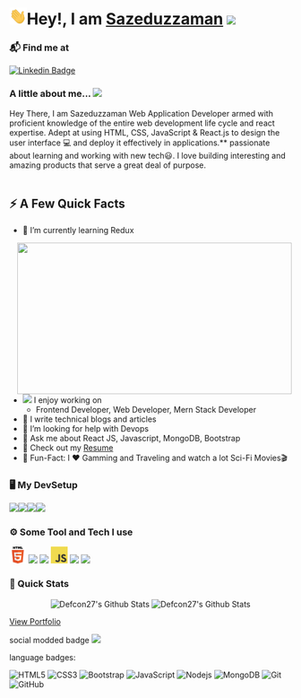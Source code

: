 <h1> <img src="https://raw.githubusercontent.com/ABSphreak/ABSphreak/master/gifs/Hi.gif" height="30px">Hey!, I am <a href="https://github.com/Defcon27">Sazeduzzaman</a> <img height="30px" src="https://emojis.slackmojis.com/emojis/images/1531849430/4246/blob-sunglasses.gif?1531849430"></h1>
</h1>

### 📬 Find me at
[![Linkedin Badge](https://img.shields.io/badge/-LinkedIn-blue?style=flat-square&logo=Linkedin&logoColor=white&link=https://www.linkedin.com/in/szamansaju/)](https://www.linkedin.com/in/szamansaju)


### A little about me...  <img src="https://media.giphy.com/media/VgCDAzcKvsR6OM0uWg/giphy.gif" width="50"> 
Hey There, I am Sazeduzzaman Web Application Developer armed with proficient knowledge of
the entire web development life cycle and react expertise. Adept at using HTML, CSS,
JavaScript & React.js to design the user interface 💻 and deploy it effectively in applications.** passionate about learning and working with new tech😃. I love building interesting and amazing products that serve a great deal of purpose. <br/><br/>




## ⚡️ A Few Quick Facts

- 🌱 I’m currently learning Redux
<img width="490" height="270" src="https://media.giphy.com/media/9B8wYztAoe1zO/source.gif" align=right>

- <img src="https://media.giphy.com/media/WUlplcMpOCEmTGBtBW/giphy.gif" width="30">  I enjoy working on
  - Frontend Developer, Web Developer, Mern Stack Developer
- 📝 I write technical blogs and articles
- 🤔 I’m looking for help with Devops
- 💬 Ask me about React JS, Javascript, MongoDB, Bootstrap
- 📙 Check out my [Resume](https://drive.google.com/file/d/1td1OFDqJd7pR-QnArsy9qQuBEDf4JAtt/view?usp=share_link)
- 🎉 Fun-Fact: I ❤️ Gamming and Traveling and watch a lot Sci-Fi Movies🎬

  
### 🖥️ My DevSetup
<img src="https://img.shields.io/badge/Windows-555555.svg?&style=flat-square&logo=windows&logoColor=0078D6"><img src="https://img.shields.io/badge/Chrome-555555.svg?&style=flat-square&logo=google-chrome&logoColor=FABC0C"><img src="https://img.shields.io/badge/VS Code-555555?style=flat-square&logo=visual-studio-code&logoColor=007ACC"><img src="https://img.shields.io/badge/Terminal-555555.svg?&style=flat-square&logo=powershell&logoColor=white"> 

### ⚙️ Some Tool and Tech I use

<code><img height="30" src="https://raw.githubusercontent.com/github/explore/80688e429a7d4ef2fca1e82350fe8e3517d3494d/topics/html/html.png"></code>
<code><img height="30" src="https://avatars1.githubusercontent.com/u/1517864?s=200&v=4"></code>
<code><img height="30" src="https://avatars1.githubusercontent.com/u/2918581?s=200&v=4"></code>
<code><img height="30" src="https://raw.githubusercontent.com/github/explore/80688e429a7d4ef2fca1e82350fe8e3517d3494d/topics/javascript/javascript.png"></code>
<code><img height="30" src="https://avatars3.githubusercontent.com/u/9950313?s=200&v=4"></code>
<code><img height="30" src="https://avatars1.githubusercontent.com/u/45120?s=200&v=4"></code>



### 🚀 Quick Stats
<p align="center">
<img width="450" align="center" src="https://github-readme-stats-defcon27.vercel.app/api?username=Sazeduzzaman&show_icons=true&line_height=21&theme=react" alt="Defcon27's Github Stats" />
<img width="450" align="center" src="https://github-readme-stats.vercel.app/api/top-langs/?username=Sazeduzzaman&theme=dracula" alt="Defcon27's Github Stats" />


[View Portfolio](https://szamansaju-98e92.web.app/)



social modded badge
<a href="https://www.linkedin.com/in/szamansaju"><img src="https://img.shields.io/badge/linkedin-%230077B5.svg?&style=for-the-badge&logo=linkedin&logoColor=white" height=25></a>


language badges:

![HTML5](https://img.shields.io/badge/HTML5-E34F26?style=flat&logo=html5&logoColor=white)
![CSS3](https://img.shields.io/badge/CSS3-1572B6?style=flat&logo=css3)
![Bootstrap](https://img.shields.io/badge/Bootstrap-563D7C?style=flat&logo=bootstrap)
![JavaScript](https://img.shields.io/badge/JavaScript-555555?style=flat&logo=javascript)
![Nodejs](https://img.shields.io/badge/Nodejs-555555?style=flat&logo=Node.js)
![MongoDB](https://img.shields.io/badge/MongoDB-555555?style=flat&logo=mongodb)
![Git](https://img.shields.io/badge/Git-555555?style=flat-square&logo=git)
![GitHub](https://img.shields.io/badge/GitHub-181717?style=flat-square&logo=github)


